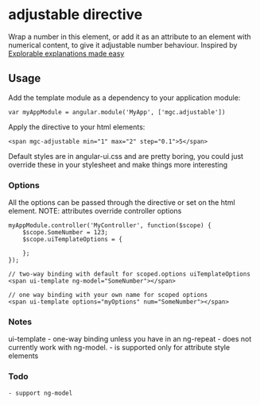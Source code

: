 # adjustable directive

Wrap a number in this element, or add it as an attribute to an element with numerical content, to give it
adjustable number behaviour. Inspired by [Explorable explanations made easy](http://worrydream.com/Tangle/)

## Usage

Add the template module as a dependency to your application module:

    var myAppModule = angular.module('MyApp', ['mgc.adjustable'])

Apply the directive to your html elements:

    <span mgc-adjustable min="1" max="2" step="0.1">5</span>

Default styles are in angular-ui.css and are pretty boring, you could just override these in your
stylesheet and make things more interesting

### Options

All the options can be passed through the directive or set on the html element. 
NOTE: attributes override controller options

	myAppModule.controller('MyController', function($scope) {
	    $scope.SomeNumber = 123;
		$scope.uiTemplateOptions = {

		};
	});

    // two-way binding with default for scoped.options uiTemplateOptions
    <span ui-template ng-model="SomeNumber"></span> 
    
    // one way binding with your own name for scoped options
    <span ui-template options="myOptions" num="SomeNumber"></span>
    

### Notes

ui-template
    - one-way binding unless you have in an ng-repeat
    - does not currently work with ng-model. 
    - is supported only for attribute style elements
    
### Todo
    - support ng-model
    